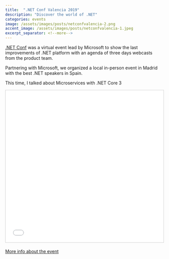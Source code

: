 ```yaml
---
title:  ".NET Conf Valencia 2019"
description: "Discover the world of .NET"
categories: events
image: /assets/images/posts/netconfvalencia-2.png
accent_image: /assets/images/posts/netconfvalencia-1.jpeg
excerpt_separator: <!--more-->
---
```


[.NET Conf](https://www.dotnetconf.net/) was a virtual event lead by Microsoft to show the last improvements of .NET platform with an agenda of three days webcasts from the product team. 

Partnering with Microsoft, we organized a local in-person event in Madrid with the best .NET speakers in Spain. 

This time, I talked about Microservices with .NET Core 3

<iframe src="//www.slideshare.net/slideshow/embed_code/key/z1OxIlfLu4bpuB" width="595" height="485" frameborder="0" marginwidth="0" marginheight="0" scrolling="no" style="border:1px solid #CCC; border-width:1px; margin-bottom:5px; max-width: 100%;" allowfullscreen> </iframe>

[More info about the event](https://blogs.encamina.com/encamina-se-mueve/net-conf-valencia-2019/)